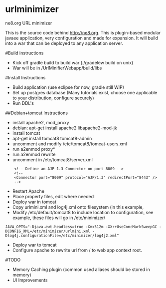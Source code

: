 # urlminimizer
ne8.org URL minimizer

This is the source code behind http://ne8.org. This is plugin-based modular javaee application, very configuration and made for expansion. It will build into a war that can be deployed to any application server. 

#Build instructions
- Kick off gradle build to build war (./gradelew build on unix)
- War will be in <GIT DIRECTORY>/UrlMinifierWebapp/build/libs

#Install Instructions
- Build application (use eclipse for now, gradle still WIP)
- Set up postgres database (Many tutorials exist, choose one applicable to your distribution, configure securely)
- Run DDL's

##Debian+tomcat Instructions
- install apache2, mod_proxy
- debian: apt-get install apache2 libapache2-mod-jk
- install tomcat
- apt-get install tomcat8 tomcat8-admin
- uncomment and modify /etc/tomcat8/tomcat-users.xml
- run a2enmod proxy*
- run a2enmod rewrite
- uncomment in /etc/tomcat8/server.xml
```
    <!-- Define an AJP 1.3 Connector on port 8009 -->
    <!--
    <Connector port="8009" protocol="AJP/1.3" redirectPort="8443" />
    -->
```
- Restart Apache
- Place property files, edit where needed
- Deploy war in tomcat
- Copy urlmini.xml and log4j.xml onto filesystem (in this example, 
- Modify /etc/default/tomcat8 to include location to configuration, see example, these files will go in /etc/minimizer/
```
JAVA_OPTS="-Djava.awt.headless=true -Xmx512m -XX:+UseConcMarkSweepGC -DCONFIG_XML=/etc/minimizer/urlmini.xml -Dlog4j.configurationFile=/etc/minimizer/log4j2.xml"
```
- Deploy war to tomcat 
- Configure apache to rewrite url from / to web app context root. 

#TODO
* Memory Caching plugin (common used aliases should be stored in memory)
* UI Improvements
